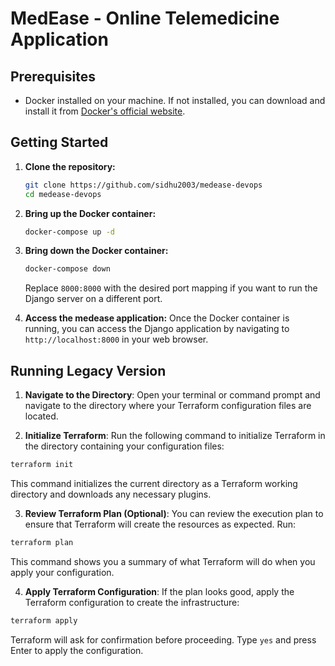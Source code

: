 # MedEase - Online Telemedicine Application

## Prerequisites
- Docker installed on your machine. If not installed, you can download and install it from [Docker's official website](https://www.docker.com/get-started).

## Getting Started

1. **Clone the repository:**
   ```bash
   git clone https://github.com/sidhu2003/medease-devops
   cd medease-devops
   ```

2. **Bring up the Docker container:**
   ```bash
   docker-compose up -d
   ```

3. **Bring down the Docker container:**
   ```bash
   docker-compose down
   ```

   Replace `8000:8000` with the desired port mapping if you want to run the Django server on a different port.

4. **Access the medease application:**
   Once the Docker container is running, you can access the Django application by navigating to `http://localhost:8000` in your web browser.

## Running Legacy Version

1. **Navigate to the Directory**: Open your terminal or command prompt and navigate to the directory where your Terraform configuration files are located.

2. **Initialize Terraform**: Run the following command to initialize Terraform in the directory containing your configuration files:

```bash
terraform init
```

This command initializes the current directory as a Terraform working directory and downloads any necessary plugins.

3. **Review Terraform Plan (Optional)**: You can review the execution plan to ensure that Terraform will create the resources as expected. Run:

```bash
terraform plan
```

This command shows you a summary of what Terraform will do when you apply your configuration.

4. **Apply Terraform Configuration**: If the plan looks good, apply the Terraform configuration to create the infrastructure:

```bash
terraform apply
```

Terraform will ask for confirmation before proceeding. Type `yes` and press Enter to apply the configuration.
